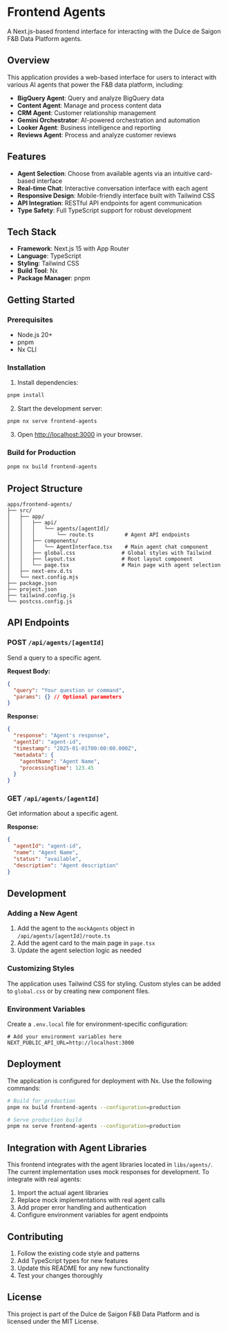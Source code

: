 # Frontend Agents

A Next.js-based frontend interface for interacting with the Dulce de Saigon F&B Data Platform agents.

## Overview

This application provides a web-based interface for users to interact with various AI agents that power the F&B data platform, including:

- **BigQuery Agent**: Query and analyze BigQuery data
- **Content Agent**: Manage and process content data
- **CRM Agent**: Customer relationship management
- **Gemini Orchestrator**: AI-powered orchestration and automation
- **Looker Agent**: Business intelligence and reporting
- **Reviews Agent**: Process and analyze customer reviews

## Features

- **Agent Selection**: Choose from available agents via an intuitive card-based interface
- **Real-time Chat**: Interactive conversation interface with each agent
- **Responsive Design**: Mobile-friendly interface built with Tailwind CSS
- **API Integration**: RESTful API endpoints for agent communication
- **Type Safety**: Full TypeScript support for robust development

## Tech Stack

- **Framework**: Next.js 15 with App Router
- **Language**: TypeScript
- **Styling**: Tailwind CSS
- **Build Tool**: Nx
- **Package Manager**: pnpm

## Getting Started

### Prerequisites

- Node.js 20+
- pnpm
- Nx CLI

### Installation

1. Install dependencies:
```bash
pnpm install
```

2. Start the development server:
```bash
pnpm nx serve frontend-agents
```

3. Open [http://localhost:3000](http://localhost:3000) in your browser.

### Build for Production

```bash
pnpm nx build frontend-agents
```

## Project Structure

```
apps/frontend-agents/
├── src/
│   ├── app/
│   │   ├── api/
│   │   │   └── agents/[agentId]/
│   │   │       └── route.ts          # Agent API endpoints
│   │   ├── components/
│   │   │   └── AgentInterface.tsx    # Main agent chat component
│   │   ├── global.css               # Global styles with Tailwind
│   │   ├── layout.tsx               # Root layout component
│   │   └── page.tsx                 # Main page with agent selection
│   ├── next-env.d.ts
│   └── next.config.mjs
├── package.json
├── project.json
├── tailwind.config.js
└── postcss.config.js
```

## API Endpoints

### POST `/api/agents/[agentId]`

Send a query to a specific agent.

**Request Body:**
```json
{
  "query": "Your question or command",
  "params": {} // Optional parameters
}
```

**Response:**
```json
{
  "response": "Agent's response",
  "agentId": "agent-id",
  "timestamp": "2025-01-01T00:00:00.000Z",
  "metadata": {
    "agentName": "Agent Name",
    "processingTime": 123.45
  }
}
```

### GET `/api/agents/[agentId]`

Get information about a specific agent.

**Response:**
```json
{
  "agentId": "agent-id",
  "name": "Agent Name",
  "status": "available",
  "description": "Agent description"
}
```

## Development

### Adding a New Agent

1. Add the agent to the `mockAgents` object in `/api/agents/[agentId]/route.ts`
2. Add the agent card to the main page in `page.tsx`
3. Update the agent selection logic as needed

### Customizing Styles

The application uses Tailwind CSS for styling. Custom styles can be added to `global.css` or by creating new component files.

### Environment Variables

Create a `.env.local` file for environment-specific configuration:

```env
# Add your environment variables here
NEXT_PUBLIC_API_URL=http://localhost:3000
```

## Deployment

The application is configured for deployment with Nx. Use the following commands:

```bash
# Build for production
pnpm nx build frontend-agents --configuration=production

# Serve production build
pnpm nx serve frontend-agents --configuration=production
```

## Integration with Agent Libraries

This frontend integrates with the agent libraries located in `libs/agents/`. The current implementation uses mock responses for development. To integrate with real agents:

1. Import the actual agent libraries
2. Replace mock implementations with real agent calls
3. Add proper error handling and authentication
4. Configure environment variables for agent endpoints

## Contributing

1. Follow the existing code style and patterns
2. Add TypeScript types for new features
3. Update this README for any new functionality
4. Test your changes thoroughly

## License

This project is part of the Dulce de Saigon F&B Data Platform and is licensed under the MIT License.
